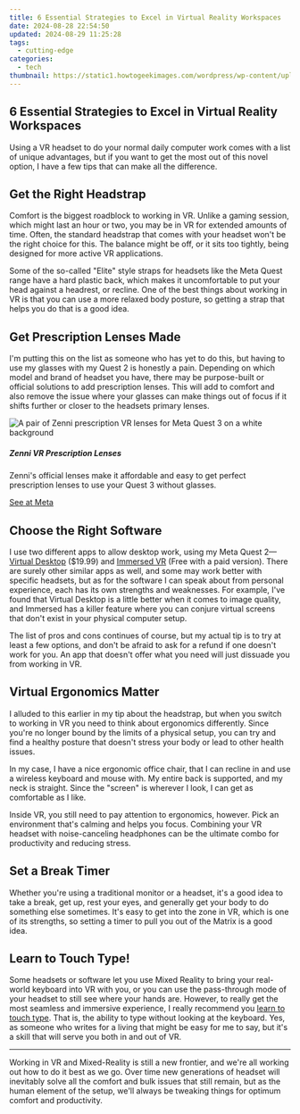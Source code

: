 ```yaml
---
title: 6 Essential Strategies to Excel in Virtual Reality Workspaces
date: 2024-08-28 22:54:50
updated: 2024-08-29 11:25:28
tags:
  - cutting-edge
categories:
  - tech
thumbnail: https://static1.howtogeekimages.com/wordpress/wp-content/uploads/2024/02/1-3.jpg
---
```


## 6 Essential Strategies to Excel in Virtual Reality Workspaces

Using a VR headset to do your normal daily computer work comes with a list of unique advantages, but if you want to get the most out of this novel option, I have a few tips that can make all the difference.

##  Get the Right Headstrap

 Comfort is the biggest roadblock to working in VR. Unlike a gaming session, which might last an hour or two, you may be in VR for extended amounts of time. Often, the standard headstrap that comes with your headset won't be the right choice for this. The balance might be off, or it sits too tightly, being designed for more active VR applications.

 Some of the so-called "Elite" style straps for headsets like the Meta Quest range have a hard plastic back, which makes it uncomfortable to put your head against a headrest, or recline. One of the best things about working in VR is that you can use a more relaxed body posture, so getting a strap that helps you do that is a good idea.

##  Get Prescription Lenses Made

 I'm putting this on the list as someone who has yet to do this, but having to use my glasses with my Quest 2 is honestly a pain. Depending on which model and brand of headset you have, there may be purpose-built or official solutions to add prescription lenses. This will add to comfort and also remove the issue where your glasses can make things out of focus if it shifts further or closer to the headsets primary lenses.

![A pair of Zenni prescription VR lenses for Meta Quest 3 on a white background](https://static1.howtogeekimages.com/wordpress/wp-content/uploads/2024/01/4-5.png) 

#####  Zenni VR Prescription Lenses

Zenni's official lenses make it affordable and easy to get perfect prescription lenses to use your Quest 3 without glasses.

[See at Meta](https://www.meta.com/quest/accessories/quest-3-zenni-vr-prescription-lenses/) 

##  Choose the Right Software

 I use two different apps to allow desktop work, using my Meta Quest 2—[Virtual Desktop](https://www.vrdesktop.net/) ($19.99) and [Immersed VR](https://immersed.com/) (Free with a paid version). There are surely other similar apps as well, and some may work better with specific headsets, but as for the software I can speak about from personal experience, each has its own strengths and weaknesses. For example, I've found that Virtual Desktop is a little better when it comes to image quality, and Immersed has a killer feature where you can conjure virtual screens that don't exist in your physical computer setup.

 The list of pros and cons continues of course, but my actual tip is to try at least a few options, and don't be afraid to ask for a refund if one doesn't work for you. An app that doesn't offer what you need will just dissuade you from working in VR.

##  Virtual Ergonomics Matter

 I alluded to this earlier in my tip about the headstrap, but when you switch to working in VR you need to think about ergonomics differently. Since you're no longer bound by the limits of a physical setup, you can try and find a healthy posture that doesn't stress your body or lead to other health issues.

 In my case, I have a nice ergonomic office chair, that I can recline in and use a wireless keyboard and mouse with. My entire back is supported, and my neck is straight. Since the "screen" is wherever I look, I can get as comfortable as I like.

 Inside VR, you still need to pay attention to ergonomics, however. Pick an environment that's calming and helps you focus. Combining your VR headset with noise-canceling headphones can be the ultimate combo for productivity and reducing stress.

##  Set a Break Timer

 Whether you're using a traditional monitor or a headset, it's a good idea to take a break, get up, rest your eyes, and generally get your body to do something else sometimes. It's easy to get into the zone in VR, which is one of its strengths, so setting a timer to pull you out of the Matrix is a good idea.

##  Learn to Touch Type!

 Some headsets or software let you use Mixed Reality to bring your real-world keyboard into VR with you, or you can use the pass-through mode of your headset to still see where your hands are. However, to really get the most seamless and immersive experience, I really recommend you [learn to touch type](https://vimeo-videos.techidaily.com/bypassing-vimeo-top-10-editing-software-choices/). That is, the ability to type without looking at the keyboard. Yes, as someone who writes for a living that might be easy for me to say, but it's a skill that will serve you both in and out of VR.

---

 Working in VR and Mixed-Reality is still a new frontier, and we're all working out how to do it best as we go. Over time new generations of headset will inevitably solve all the comfort and bulk issues that still remain, but as the human element of the setup, we'll always be tweaking things for optimum comfort and productivity.

<ins class="adsbygoogle"
     style="display:block"
     data-ad-format="autorelaxed"
     data-ad-client="ca-pub-7571918770474297"
     data-ad-slot="1223367746"></ins>



<ins class="adsbygoogle"
     style="display:block"
     data-ad-client="ca-pub-7571918770474297"
     data-ad-slot="8358498916"
     data-ad-format="auto"
     data-full-width-responsive="true"></ins>
